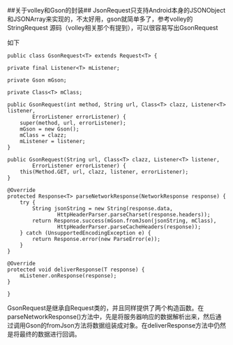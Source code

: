 ##关于volley和Gson的封装##
  JsonRequest只支持Android本身的JSONObject和JSONArray来实现的，不太好用，gson就简单多了，参考volley的StringRequest 源码（volley相关那个有提到），可以很容易写出GsonRequest

如下

    public class GsonRequest<T> extends Request<T> {

	private final Listener<T> mListener;

	private Gson mGson;

	private Class<T> mClass;

	public GsonRequest(int method, String url, Class<T> clazz, Listener<T> listener,
			ErrorListener errorListener) {
		super(method, url, errorListener);
		mGson = new Gson();
		mClass = clazz;
		mListener = listener;
	}

	public GsonRequest(String url, Class<T> clazz, Listener<T> listener,
			ErrorListener errorListener) {
		this(Method.GET, url, clazz, listener, errorListener);
	}

	@Override
	protected Response<T> parseNetworkResponse(NetworkResponse response) {
		try {
			String jsonString = new String(response.data,
					HttpHeaderParser.parseCharset(response.headers));
			return Response.success(mGson.fromJson(jsonString, mClass),
					HttpHeaderParser.parseCacheHeaders(response));
		} catch (UnsupportedEncodingException e) {
			return Response.error(new ParseError(e));
		}
	}

	@Override
	protected void deliverResponse(T response) {
		mListener.onResponse(response);
	}

    }

GsonRequest是继承自Request类的，并且同样提供了两个构造函数。在parseNetworkResponse()方法中，先是将服务器响应的数据解析出来，然后通过调用Gson的fromJson方法将数据组装成对象。在deliverResponse方法中仍然是将最终的数据进行回调。

